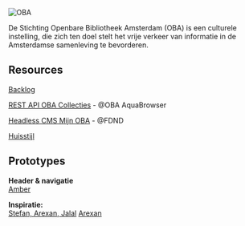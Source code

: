 ![OBA](https://user-images.githubusercontent.com/1061632/191293310-64f64c1f-8b5a-42a3-8181-d0fb240ebc56.png)

De Stichting Openbare Bibliotheek Amsterdam (OBA) is een culturele instelling, die zich ten doel stelt het vrije verkeer van informatie in de Amsterdamse samenleving te bevorderen.

## Resources

[Backlog](https://github.com/orgs/fdnd-agency/projects/5)

<!--[Sprintplanning Miro Board](https://miro.com/app/board/uXjVPhXSEp0=/?share_link_id=432571571374)-->

[REST API OBA Collecties](https://zoeken.oba.nl/api/v1/) - @OBA AquaBrowser

[Headless CMS Mijn OBA](https://app.hygraph.com/0f903a52d2c94cca9cdbf6a7d9c48a0c/master) - @FDND 

[Huisstijl](https://github.com/fdnd-agency/oba/blob/main/OBA%20Styleguide%202019.pdf)

## Prototypes
**Header & navigatie**  
[Amber](https://amberhva.github.io/fix-the-flow-interactive-website)

**Inspiratie:**  
[Stefan, Arexan, Jalal](https://uninterested-shirt-seal.cyclic.app/)
[Arexan](https://arexank.github.io/OBA-interactive-website/)
